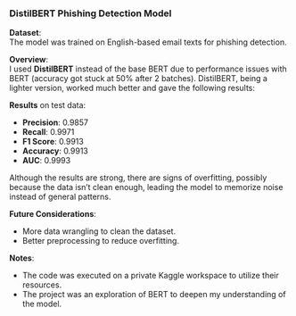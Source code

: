 ### DistilBERT Phishing Detection Model

**Dataset**:  
The model was trained on English-based email texts for phishing detection.

**Overview**:  
I used **DistilBERT** instead of the base BERT due to performance issues with BERT (accuracy got stuck at 50% after 2 batches). DistilBERT, being a lighter version, worked much better and gave the following results:

**Results** on test data:
- **Precision**: 0.9857
- **Recall**: 0.9971
- **F1 Score**: 0.9913
- **Accuracy**: 0.9913
- **AUC**: 0.9993

Although the results are strong, there are signs of overfitting, possibly because the data isn’t clean enough, leading the model to memorize noise instead of general patterns.

**Future Considerations**:  
- More data wrangling to clean the dataset.
- Better preprocessing to reduce overfitting.

**Notes**:  
- The code was executed on a private Kaggle workspace to utilize their resources.  
- The project was an exploration of BERT to deepen my understanding of the model.
